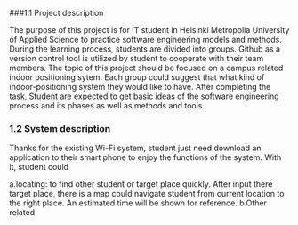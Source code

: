 ###1.1 Project description

The purpose of this project is for IT student in Helsinki Metropolia University of Applied Science to practice software engineering models and methods. During the learning process, students are divided into groups. Github as a version control tool is utilized by student to cooperate with their team members.  The topic of this project should be focused on a campus related indoor positioning sytem.  Each group could suggest that what kind of indoor-positioning system they would like to have.  After completing the task, Student are expected to get basic ideas of the software engineering process and its phases as well as methods and tools.    

### 1.2 System description

Thanks for the existing Wi-Fi system, student just need download an application to their smart phone to enjoy the functions of the system. With it, student could

a.locating: to find other student or target place quickly.  After input there target place, there is a map could navigate student from current location to the right place. An estimated time will be shown for reference. 
b.Other related 
